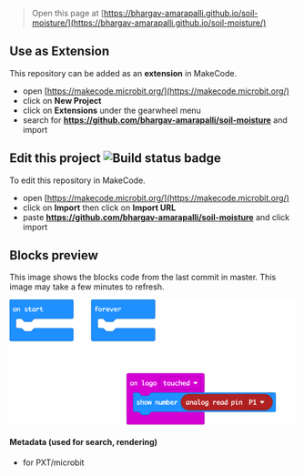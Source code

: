 
> Open this page at [https://bhargav-amarapalli.github.io/soil-moisture/](https://bhargav-amarapalli.github.io/soil-moisture/)

## Use as Extension

This repository can be added as an **extension** in MakeCode.

* open [https://makecode.microbit.org/](https://makecode.microbit.org/)
* click on **New Project**
* click on **Extensions** under the gearwheel menu
* search for **https://github.com/bhargav-amarapalli/soil-moisture** and import

## Edit this project ![Build status badge](https://github.com/bhargav-amarapalli/soil-moisture/workflows/MakeCode/badge.svg)

To edit this repository in MakeCode.

* open [https://makecode.microbit.org/](https://makecode.microbit.org/)
* click on **Import** then click on **Import URL**
* paste **https://github.com/bhargav-amarapalli/soil-moisture** and click import

## Blocks preview

This image shows the blocks code from the last commit in master.
This image may take a few minutes to refresh.

![A rendered view of the blocks](https://github.com/bhargav-amarapalli/soil-moisture/raw/master/.github/makecode/blocks.png)

#### Metadata (used for search, rendering)

* for PXT/microbit
<script src="https://makecode.com/gh-pages-embed.js"></script><script>makeCodeRender("{{ site.makecode.home_url }}", "{{ site.github.owner_name }}/{{ site.github.repository_name }}");</script>
